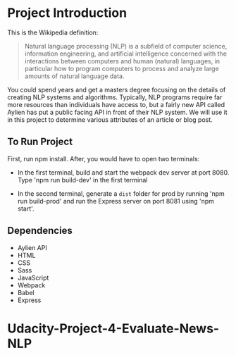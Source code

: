 # Project Introduction

This is the Wikipedia definition:

> Natural language processing (NLP) is a subfield of computer science, information engineering, and artificial intelligence
> concerned with the interactions between computers and human (natural) languages, in particular how to program computers to
> process and analyze large amounts of natural language data.

You could spend years and get a masters degree focusing on the details of creating NLP systems and algorithms. Typically, NLP programs require far more resources than individuals have access to, but a fairly new API called Aylien has put a public facing API in front of their NLP system. We will use it in this project to determine various attributes of an article or blog post.

## To Run Project

First, run npm install. After, you would have to open two terminals:

- In the first terminal, build and start the webpack dev server at port 8080. Type 'npm run build-dev' in the first terminal

- In the second terminal, generate a `dist` folder for prod by running 'npm run build-prod' and run the Express server on port 8081 using 'npm start'.

## Dependencies

- Aylien API
- HTML
- CSS
- Sass
- JavaScript
- Webpack
- Babel
- Express
# Udacity-Project-4-Evaluate-News-NLP
